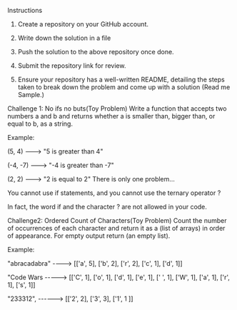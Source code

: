 Instructions
1. Create a repository on your GitHub account.

2. Write down the solution in a file

3. Push the solution to the above repository once done.

4. Submit the repository link for review.

5. Ensure your repository has a well-written README, detailing the steps taken to break down the problem and come up with a solution (Read me Sample.)

 

Challenge 1: No ifs no buts(Toy Problem)
Write a function that accepts two numbers a and b and returns whether a is smaller than, bigger than, or equal to b, as a string.

Example: 

(5, 4)   ---> "5 is greater than 4"

(-4, -7) ---> "-4 is greater than -7"

(2, 2)   ---> "2 is equal to 2"
There is only one problem...

You cannot use if statements, and you cannot use the ternary operator ? 

In fact, the word if and the character ? are not allowed in your code.

 

Challenge2: Ordered Count of Characters(Toy Problem)
Count the number of occurrences of each character and return it as a (list of arrays) in order of appearance. For empty output return (an empty list).

Example:

"abracadabra" ---->  [['a', 5], ['b', 2], ['r', 2], ['c', 1], ['d', 1]]

"Code Wars -----> [['C', 1], ['o', 1], ['d', 1], ['e', 1], [' ', 1], ['W', 1], ['a', 1], ['r', 1], ['s', 1]]

"233312", ------> [['2', 2], ['3', 3], ['1', 1 ]]
